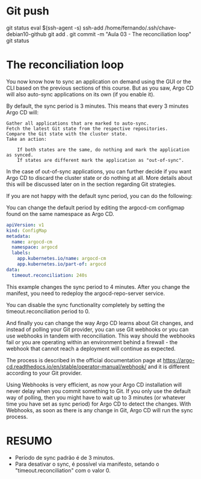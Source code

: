 
# ################################################################################################################################################################
# ################################################################################################################################################################
# ################################################################################################################################################################
# Git push
git status
eval $(ssh-agent -s)
ssh-add /home/fernando/.ssh/chave-debian10-github
git add .
git commit -m "Aula 03 -  The reconciliation loop"
git status


# ################################################################################################################################################################
# ################################################################################################################################################################
# ################################################################################################################################################################
# The reconciliation loop
You now know how to sync an application on demand using the GUI or the CLI based on the previous sections of this course. But as you saw, Argo CD will also auto-sync applications on its own (if you enable it).

By default, the sync period is 3 minutes. This means that every 3 minutes Argo CD will:

    Gather all applications that are marked to auto-sync.
    Fetch the latest Git state from the respective repositories.
    Compare the Git state with the cluster state.
    Take an action:

        If both states are the same, do nothing and mark the application as synced.
        If states are different mark the application as "out-of-sync".


In the case of out-of-sync applications, you can further decide if you want Argo CD to discard the cluster state or do nothing at all. More details about this will be discussed later on in the section regarding Git strategies.

If you are not happy with the default sync period, you can do the following:

You can change the default period by editing the argocd-cm configmap found on the same namespace as Argo CD.

~~~~yaml
apiVersion: v1
kind: ConfigMap
metadata:
  name: argocd-cm
  namespace: argocd
  labels:
    app.kubernetes.io/name: argocd-cm
    app.kubernetes.io/part-of: argocd
data:
  timeout.reconciliation: 240s
~~~~

This example changes the sync period to 4 minutes. After you change the manifest, you need to redeploy the argocd-repo-server service.

You can disable the sync functionality completely by setting the timeout.reconciliation period to 0.

And finally you can change the way Argo CD learns about Git changes, and instead of polling your Git provider, you can use Git webhooks or you can use webhooks in tandem with reconciliation. This way should the webhooks fail or you are operating within an environment behind a firewall - the webhook that cannot reach a deployment will continue as expected.

The process is described in the official documentation page at https://argo-cd.readthedocs.io/en/stable/operator-manual/webhook/ and it is different according to your Git provider.

Using Webhooks is very efficient, as now your Argo CD installation will never delay when you commit something to Git. If you only use the default way of polling, then you might have to wait up to 3 minutes (or whatever time you have set as sync period) for Argo CD to detect the changes. With Webhooks, as soon as there is any change in Git, Argo CD will run the sync process.









# ################################################################################################################################################################
# ################################################################################################################################################################
# ################################################################################################################################################################
# RESUMO

- Período de sync padrão é de 3 minutos.
- Para desativar o sync, é possível via manifesto, setando o "timeout.reconciliation" com o valor 0.